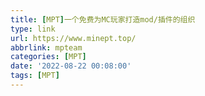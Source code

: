 ```yaml
---
title: [MPT]一个免费为MC玩家打造mod/插件的组织
type: link
url: https://www.minept.top/
abbrlink: mpteam
categories: [MPT]
date: '2022-08-22 00:08:00'
tags: [MPT]
---
```

